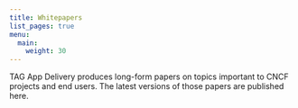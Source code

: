 ```yaml
---
title: Whitepapers
list_pages: true
menu:
  main:
    weight: 30
---
```


TAG App Delivery produces long-form papers on topics important to CNCF projects
and end users. The latest versions of those papers are published here.